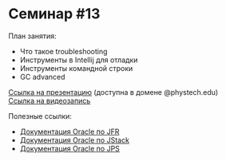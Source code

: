 # Семинар #13

План занятия:  
- Что такое troubleshooting
- Инструменты в Intellij для отладки
- Инструменты командной строки
- GC advanced

[Ссылка на презентацию](https://docs.google.com/presentation/d/1edLgx77NhVnVgH81bM2nDXT0OAQjzoFzkI2DitVpavo/edit#slide=id.g96eadb40a1_1_1) (доступна в домене @phystech.edu)  
[Ссылка на видеозапись](https://www.youtube.com/watch?v=Wf4hYkLRVJw)

Полезные ссылки:  
- [Документация Oracle по JFR](https://docs.oracle.com/javacomponents/jmc-5-4/jfr-runtime-guide/about.htm#JFRUH170)
- [Документация Oracle по JStack](https://docs.oracle.com/javase/7/docs/technotes/tools/share/jstack.html)
- [Документация Oracle по JPS](https://docs.oracle.com/javase/7/docs/technotes/tools/share/jps.html)
